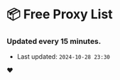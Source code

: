 # :package: Free Proxy List
### Updated every 15 minutes.

- Last updated: `2024-10-28 23:30`

:heart:

